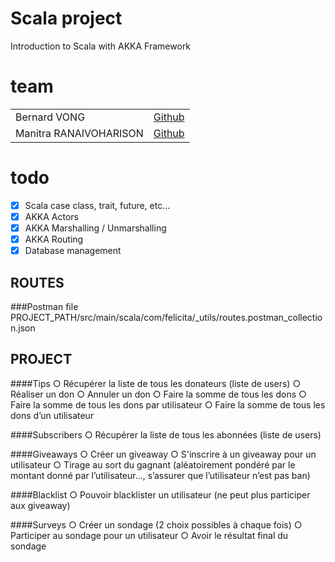 # Scala project
Introduction to Scala with AKKA Framework 

# team
<table>
    <tr>
      <td>Bernard VONG</td>
      <td><a href="https://github.com/BernardVong">Github</a></td>
    </tr>
    <tr>
      <td>Manitra RANAIVOHARISON</td>
      <td><a href="https://github.com/Harisonm">Github</a></td>
    </tr>
</table>


# todo
- [x] Scala case class, trait, future, etc...
- [x] AKKA Actors
- [x] AKKA Marshalling / Unmarshalling  
- [x] AKKA Routing 
- [x] Database management

## ROUTES
###Postman file
PROJECT_PATH/src/main/scala/com/felicita/_utils/routes.postman_collection.json

## PROJECT 
####Tips
○ Récupérer la liste de tous les donateurs (liste de users)
○ Réaliser un don
○ Annuler un don
○ Faire la somme de tous les dons
○ Faire la somme de tous les dons par utilisateur
○ Faire la somme de tous les dons d’un utilisateur

####Subscribers
○ Récupérer la liste de tous les abonnées (liste de users)

####Giveaways
○ Créer un giveaway
○ S'inscrire à un giveaway pour un utilisateur
○ Tirage au sort du gagnant (aléatoirement pondéré par le montant donné par
l’utilisateur..., s’assurer que l’utilisateur n’est pas ban)

####Blacklist
○ Pouvoir blacklister un utilisateur (ne peut plus participer aux giveaway)
 
####Surveys
○ Créer un sondage (2 choix possibles à chaque fois)
○ Participer au sondage pour un utilisateur
○ Avoir le résultat final du sondage

